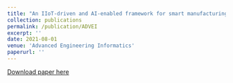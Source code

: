 ```yaml
---
title: "An IIoT-driven and AI-enabled framework for smart manufacturing system based on three-terminal collaborative platform"
collection: publications
permalink: /publication/ADVEI 
excerpt: ''
date: 2021-08-01
venue: 'Advanced Engineering Informatics'
paperurl: ''
---
```





[Download paper here](https://www.sciencedirect.com/science/article/abs/pii/S1474034621001233)

